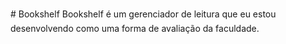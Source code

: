 # Bookshelf
Bookshelf é um gerenciador de leitura que eu estou desenvolvendo como uma forma de avaliação da faculdade.
